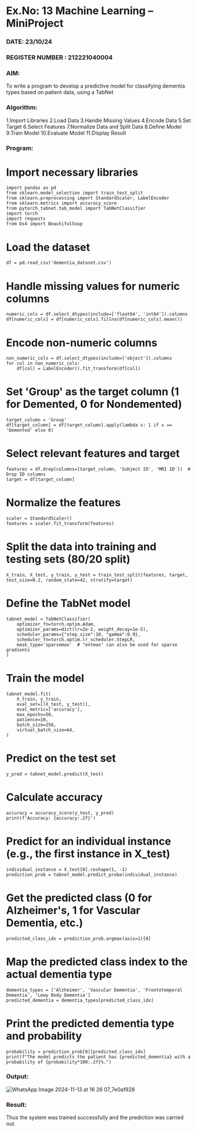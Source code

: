 # Ex.No: 13 Machine Learning – MiniProject 
### DATE: 23/10/24                                                                           
### REGISTER NUMBER : 212221040004
### AIM: 
To write a program to develop a predictive model for classifying dementia types based on patient data, using a TabNet
###  Algorithm:
1.Import Libraries
2.Load Data
3.Handle Missing Values
4.Encode Data
5.Set Target
6.Select Features
7.Normalize Data and Split Data
8.Define Model
9.Train Model
10.Evaluate Model
11.Display Result
### Program:
# Import necessary libraries
```
import pandas as pd
from sklearn.model_selection import train_test_split
from sklearn.preprocessing import StandardScaler, LabelEncoder
from sklearn.metrics import accuracy_score
from pytorch_tabnet.tab_model import TabNetClassifier
import torch
import requests
from bs4 import BeautifulSoup
```
# Load the dataset
```
df = pd.read_csv('dementia_dataset.csv')
```
# Handle missing values for numeric columns
```
numeric_cols = df.select_dtypes(include=['float64', 'int64']).columns
df[numeric_cols] = df[numeric_cols].fillna(df[numeric_cols].mean())
```
# Encode non-numeric columns
```
non_numeric_cols = df.select_dtypes(include=['object']).columns
for col in non_numeric_cols:
    df[col] = LabelEncoder().fit_transform(df[col])
```
# Set 'Group' as the target column (1 for Demented, 0 for Nondemented)
```
target_column = 'Group'
df[target_column] = df[target_column].apply(lambda x: 1 if x == 'Demented' else 0)
```
# Select relevant features and target
```
features = df.drop(columns=[target_column, 'Subject ID', 'MRI ID'])  # Drop ID columns
target = df[target_column]
```
# Normalize the features
```
scaler = StandardScaler()
features = scaler.fit_transform(features)
```
# Split the data into training and testing sets (80/20 split)
```
X_train, X_test, y_train, y_test = train_test_split(features, target, test_size=0.2, random_state=42, stratify=target)
```
# Define the TabNet model
```
tabnet_model = TabNetClassifier(
    optimizer_fn=torch.optim.Adam,
    optimizer_params=dict(lr=2e-2, weight_decay=1e-5),
    scheduler_params={"step_size":10, "gamma":0.9},
    scheduler_fn=torch.optim.lr_scheduler.StepLR,
    mask_type='sparsemax'  # "entmax" can also be used for sparse gradients
)
```
# Train the model
```
tabnet_model.fit(
    X_train, y_train,
    eval_set=[(X_test, y_test)],
    eval_metric=['accuracy'],
    max_epochs=50,
    patience=10,
    batch_size=256,
    virtual_batch_size=64,
)
```
# Predict on the test set
```
y_pred = tabnet_model.predict(X_test)
```
# Calculate accuracy
```
accuracy = accuracy_score(y_test, y_pred)
print(f'Accuracy: {accuracy:.2f}')
```
# Predict for an individual instance (e.g., the first instance in X_test)
```
individual_instance = X_test[0].reshape(1, -1)
prediction_prob = tabnet_model.predict_proba(individual_instance)
```
# Get the predicted class (0 for Alzheimer's, 1 for Vascular Dementia, etc.)
```
predicted_class_idx = prediction_prob.argmax(axis=1)[0]
```
# Map the predicted class index to the actual dementia type
```
dementia_types = ['Alzheimer', 'Vascular Dementia', 'Frontotemporal Dementia', 'Lewy Body Dementia']
predicted_dementia = dementia_types[predicted_class_idx]
```
# Print the predicted dementia type and probability
```
probability = prediction_prob[0][predicted_class_idx]
print(f"The model predicts the patient has {predicted_dementia} with a probability of {probability*100:.2f}%.")
```
### Output:
![WhatsApp Image 2024-11-13 at 16 26 07_7e0af928](https://github.com/user-attachments/assets/f5f6e6a0-1729-4268-80ff-d46de3315439)


### Result:
Thus the system was trained successfully and the prediction was carried out.

